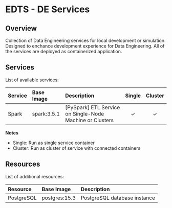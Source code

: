 # EDTS - DE Services

## Overview

Collection of Data Engineering services for local development or simulation. Designed to enchance development experience for Data Engineering. All of the services are deployed as containerized application.

## Services
List of available services:

|Service|Base Image|Description|Single|Cluster|
|:--|:--|:--|:--:|:--:|
|Spark|spark:3.5.1|[PySpark] ETL Service on Single-Node Machine or Clusters|&check;|&check;|

<b>Notes</b>
- Single: Run as single service container
- Cluster: Run as cluster of service with connected containers

## Resources
List of additional resources:

|Resource|Base Image|Description|
|:--|:--|:--|
|PostgreSQL|postgres:15.3|PostgreSQL database instance|